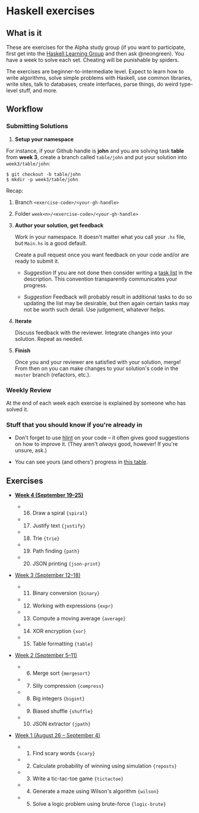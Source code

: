 # Haskell exercises

## What is it

These are exercises for the Alpha study group (if you want to participate, first get into the [Haskell Learning Group](https://github.com/haskell-learning-group/haskell-learning-group) and then ask @neongreen). You have a week to solve each set. Cheating will be punishable by spiders.

The exercises are beginner-to-intermediate level. Expect to learn how to write algorithms, solve simple problems with Haskell, use common libraries, write sites, talk to databases, create interfaces, parse things, do weird type-level stuff, and more.

## Workflow

### Submitting Solutions

1. **Setup your namespace**

  For instance, if your Github handle is **john** and you are solving task **table** from **week 3**, create a branch called `table/john` and put your solution into `week3/table/john`:

  ```
  $ git checkout -b table/john
  $ mkdir -p week3/table/john
  ```

  Recap:
  1. Branch `<exercise-code>/<your-gh-handle>`
  2. Folder `week<n>/<exercise-code>/<your-gh-handle>`

1. **Author your solution, get feedback**

    Work in your namespace. It doesn't matter what you call your `.hs` file, but `Main.hs` is a good default.

    Create a pull request once you want feedback on your code and/or are ready to submit it.

    * _Suggestion_ If you are not done then consider writing a [task list](https://github.com/blog/1375-task-lists-in-gfm-issues-pulls-comments) in the description. This convention transparently communicates your progress.

    * _Suggestion_ Feedback will probably result in additional tasks to do so updating the list may be desirable, but then again certain tasks may not be worth such detail. Use judgement, whatever helps.

1. **Iterate**

    Discuss feedback with the reviewer. Integrate changes into your solution. Repeat as needed.

1. **Finish**

    Once you and your reviewer are satisfied with your solution, merge! From then on you can make changes to your solution's code in the `master` branch (refactors, etc.).

### Weekly Review

At the end of each week each exercise is explained by someone who has solved it.

### Stuff that you should know if you're already in

* Don't forget to use [hlint](https://github.com/ndmitchell/hlint) on your code – it often gives good suggestions on how to improve it. (They aren't *always* good, however! If you're unsure, ask.)

* You can see yours (and others') progress in [this table](https://docs.google.com/spreadsheets/d/1PEF7K42M-cq1XgiAaqwf-XLeJP2wo3Dc8pU3SsD_R8s/edit?usp=sharing).

## Exercises

* [**Week 4 (September 19–25)**](tree/master/week4)

    * 16. Draw a spiral `{spiral}`
    * 17. Justify text `{justify}`
    * 18. Trie `{trie}`
    * 19. Path finding `{path}`
    * 20. JSON printing `{json-print}`

* [Week 3 (September 12–18)](tree/master/week3)

    * 11. Binary conversion `{binary}`
    * 12. Working with expressions `{expr}`
    * 13. Compute a moving average `{average}`
    * 14. XOR encryption `{xor}`
    * 15. Table formatting `{table}`

* [Week 2 (September 5–11)](tree/master/week2)

    * 6. Merge sort `{mergesort}`
    * 7. Silly compression `{compress}`
    * 8. Big integers `{bigint}`
    * 9. Biased shuffle `{shuffle}`
    * 10. JSON extractor `{jpath}`

* [Week 1 (August 26 – September 4)](tree/master/week1)

    * 1. Find scary words `{scary}`
    * 2. Calculate probability of winning using simulation `{reposts}`
    * 3. Write a tic-tac-toe game `{tictactoe}`
    * 4. Generate a maze using Wilson's algorithm `{wilson}`
    * 5. Solve a logic problem using brute-force `{logic-brute}`
